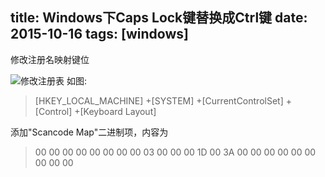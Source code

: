 title: Windows下Caps Lock键替换成Ctrl键
date: 2015-10-16
tags: [windows]
---
修改注册名映射键位
<!--more-->
![修改注册表](/pics/windows_nocaps.png)
如图:
>  [HKEY_LOCAL_MACHINE] 
>  +[SYSTEM] 
>  +[CurrentControlSet] 
>  +[Control] 
>  +[Keyboard Layout]

添加"Scancode Map"二进制项，内容为
> 00 00 00 00 00 00 00 00
> 03 00 00 00 1D 00 3A 00
> 00 00 00 00 00 00 00 00

